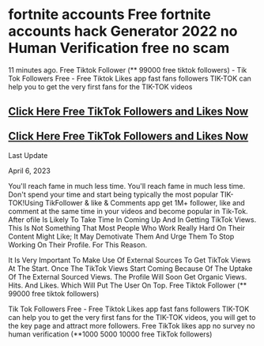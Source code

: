 <h1>fortnite accounts Free fortnite accounts hack Generator 2022 no Human Verification free no scam</h1>

11 minutes ago. Free Tiktok Follower (** 99000 free tiktok followers) - Tik Tok Followers Free - Free Tiktok Likes app fast fans followers TIK-TOK can help you to get the very first fans for the TIK-TOK videos

<h2><a href="https://tiktokfollowers9k.blogspot.com/"> Click Here Free TikTok Followers and Likes Now </a>
<br><br>
<a href="https://tiktokfollowers9k.blogspot.com/"> Click Here Free TikTok Followers and Likes Now </a> </h2>

Last Update

April 6, 2023

You'll reach fame in much less time. You'll reach fame in much less time. Don't spend your time and start being typically the most popular TIK-TOK!Using TikFollower & like & Comments app get 1M+ follower, like and comment at the same time in your videos and become popular in Tik-Tok. After ofile Is Likely To Take Time In Coming Up And In Getting TikTok Views. This Is Not Something That Most People Who Work Really Hard On Their Content Might Like; It May Demotivate Them And Urge Them To Stop Working On Their Profile. For This Reason.

It Is Very Important To Make Use Of External Sources To Get TikTok Views At The Start. Once The TikTok Views Start Coming Because Of The Uptake Of The External Sourced Views. The Profile Will Soon Get Organic Views. Hits. And Likes. Which Will Put The User On Top. Free Tiktok Follower (** 99000 free tiktok followers)

Tik Tok Followers Free - Free Tiktok Likes app fast fans followers TIK-TOK can help you to get the very first fans for the TIK-TOK videos, you will get to the key page and attract more followers. Free TikTok likes app no survey no human verification (**1000 5000 10000 free TikTok followers)